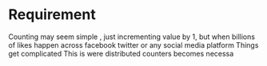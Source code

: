 # Requirement

Counting may seem simple , just incrementing value by 1, but when billions of likes happen across facebook  twitter or any social media platform Things get complicated This is were distributed counters becomes necessa

